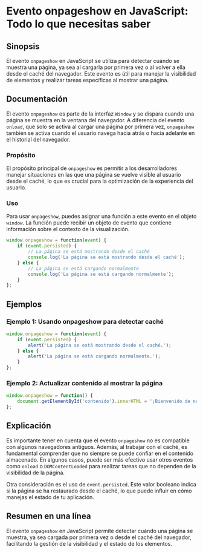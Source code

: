 <!--
Meta Description: # Evento onpageshow en JavaScript: Todo lo que necesitas saber ## Sinopsis El evento `onpageshow` en JavaScript se utiliza para detectar cuándo se mue...
Meta Keywords: página, onpageshow, evento, que, caché
-->

# Evento onpageshow en JavaScript: Todo lo que necesitas saber

## Sinopsis
El evento `onpageshow` en JavaScript se utiliza para detectar cuándo se muestra una página, ya sea al cargarla por primera vez o al volver a ella desde el caché del navegador. Este evento es útil para manejar la visibilidad de elementos y realizar tareas específicas al mostrar una página.

## Documentación
El evento `onpageshow` es parte de la interfaz `Window` y se dispara cuando una página se muestra en la ventana del navegador. A diferencia del evento `onload`, que solo se activa al cargar una página por primera vez, `onpageshow` también se activa cuando el usuario navega hacia atrás o hacia adelante en el historial del navegador.

### Propósito
El propósito principal de `onpageshow` es permitir a los desarrolladores manejar situaciones en las que una página se vuelve visible al usuario desde el caché, lo que es crucial para la optimización de la experiencia del usuario.

### Uso
Para usar `onpageshow`, puedes asignar una función a este evento en el objeto `window`. La función puede recibir un objeto de evento que contiene información sobre el contexto de la visualización.

```javascript
window.onpageshow = function(event) {
    if (event.persisted) {
        // La página se está mostrando desde el caché
        console.log('La página se está mostrando desde el caché');
    } else {
        // La página se está cargando normalmente
        console.log('La página se está cargando normalmente');
    }
};
```

## Ejemplos
### Ejemplo 1: Usando onpageshow para detectar caché
```javascript
window.onpageshow = function(event) {
    if (event.persisted) {
        alert('La página se está mostrando desde el caché.');
    } else {
        alert('La página se está cargando normalmente.');
    }
};
```

### Ejemplo 2: Actualizar contenido al mostrar la página
```javascript
window.onpageshow = function() {
    document.getElementById('contenido').innerHTML = '¡Bienvenido de nuevo!';
};
```

## Explicación
Es importante tener en cuenta que el evento `onpageshow` no es compatible con algunos navegadores antiguos. Además, al trabajar con el caché, es fundamental comprender que no siempre se puede confiar en el contenido almacenado. En algunos casos, puede ser más efectivo usar otros eventos como `onload` o `DOMContentLoaded` para realizar tareas que no dependen de la visibilidad de la página.

Otra consideración es el uso de `event.persisted`. Este valor booleano indica si la página se ha restaurado desde el caché, lo que puede influir en cómo manejas el estado de tu aplicación.

## Resumen en una línea
El evento `onpageshow` en JavaScript permite detectar cuándo una página se muestra, ya sea cargada por primera vez o desde el caché del navegador, facilitando la gestión de la visibilidad y el estado de los elementos.